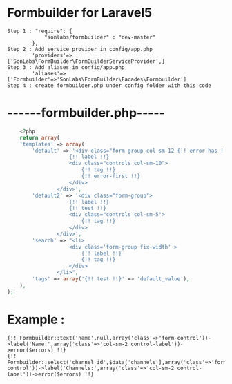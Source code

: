 # Formbuilder for Laravel5

    Step 1 : "require": {
				"sonlabs/formbuilder" : "dev-master"
			},
    Step 2 : Add service provider in config/app.php 
            'providers'=>['SonLabs\FormBuilder\FormBuilderServiceProvider',]
    Step 3 : Add aliases in config/app.php 
            'aliases'=>['Formbuilder'=>'SonLabs\FormBuilder\Facades\Formbuilder']
    Step 4 : create formbuilder.php under config folder with this code
# ------formbuilder.php-----
```php
    <?php
    return array(
    'templates' => array(
        'default' => '<div class="form-group col-sm-12 {!! error-has !!}">
                    {!! label !!}
                    <div class="controls col-sm-10">
                        {!! tag !!}
                        {!! error-first !!}
                    </div>
                </div>',
        'default2' => '<div class="form-group">
                    {!! label !!}
                    {!! test !!}
                    <div class="controls col-sm-5">
                        {!! tag !!}
                    </div>
                </div>',
        'search' => "<li>
                    <div class='form-group fix-width' >
                        {!! label !!}
                        {!! tag !!}
                    </div>
                </li>",
        'tags' => array('{!! test !!}' => 'default_value'),
    ),
);
```
# Example :
    {!! Formbuilder::text('name',null,array('class'=>'form-control'))->label('Name:',array('class'=>'col-sm-2 control-label'))->error($errors) !!}
    {!! Formbuilder::select('channel_id',$data['channels'],array('class'=>'form-control'))->label('Channels:',array('class'=>'col-sm-2 control-label'))->error($errors) !!}